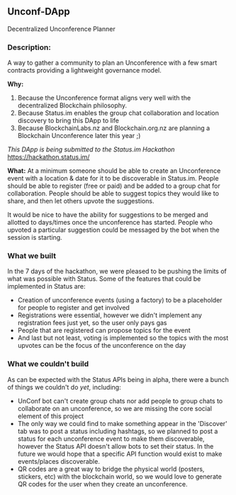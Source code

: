 ## Unconf-DApp
Decentralized Unconference Planner

### Description:
A way to gather a community to plan an Unconference with a few smart contracts providing a lightweight governance model.

**Why:**
1. Because the Unconference format aligns very well with the decentralized Blockchain philosophy.
2. Because Status.im enables the group chat collaboration and location discovery to bring this DApp to life
3. Because BlockchainLabs.nz and Blockchain.org.nz are planning a Blockchain Unconference later this year ;)

_This DApp is being submitted to the Status.im Hackathon_ https://hackathon.status.im/

**What:**
At a minimum someone should be able to create an Unconference event with a location & date for it to be discoverable in Status.im. People should be able to register (free or paid) and be added to a group chat for collaboration. People should be able to suggest topics they would like to share, and then let others upvote the suggestions.

It would be nice to have the ability for suggestions to be merged and allotted to days/times once the unconference has started. People who upvoted a particular suggestion could be messaged by the bot when the session is starting.

### What we built
In the 7 days of the hackathon, we were pleased to be pushing the limits of what was possible with Status. Some of the features that could be implemented in Status are:
* Creation of unconference events (using a factory) to be a placeholder for people to register and get involved
* Registrations were essential, however we didn't implement any registration fees just yet, so the user only pays gas
* People that are registered can propose topics for the event
* And last but not least, voting is implemented so the topics with the most upvotes can be the focus of the unconference on the day

### What we couldn't build
As can be expected with the Status APIs being in alpha, there were a bunch of things we couldn't do _yet_, including:

* UnConf bot can't create group chats nor add people to group chats to collaborate on an unconference, so we are missing the core social element of this project
* The only way we could find to make something appear in the 'Discover' tab was to post a status including hashtags, so we planned to post a status for each unconference event to make them discoverable, however the Status API doesn't allow bots to set their status. In the future we would hope that a specific API function would exist to make events/places discoverable.
* QR codes are a great way to bridge the physical world (posters, stickers, etc) with the blockchain world, so we would love to generate QR codes for the user when they create an unconference.
